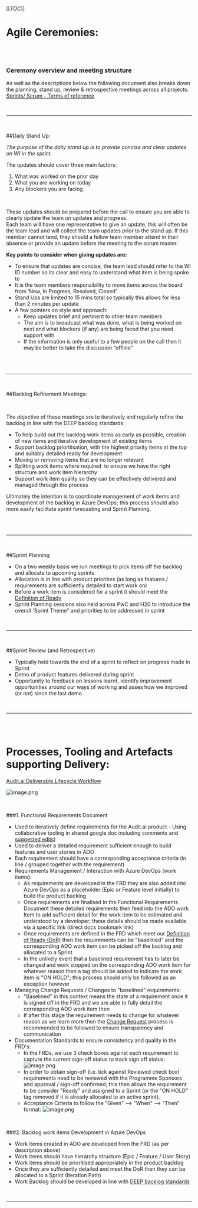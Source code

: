 [[_TOC_]]

# Agile Ceremonies:
<br>

<br>


### Ceremony overview and meeting structure

As well as the descriptions below the following document also breaks down the planning, stand up, review & retrospective meetings across all projects:  [Sprints/ Scrum - Terms of reference](https://docs.google.com/spreadsheets/d/1SaEvFVEJD2xGRav6naKOOgi0JBdRp1Fh2eLvdVtQB6A/edit#gid=0)

<br/>


-------------

<br>

##Daily  Stand Up: 

*The purpose of the daily stand up is to provide concise and clear updates on WI in the sprint.*

The updates should cover three main factors:

1.	What was worked on the prior day<br/>
2.	What you are working on today<br/>
3.	Any blockers you are facing <br/>

<br/>

These updates should be prepared before the call to ensure you are able to clearly update the team on updates and progress.
<br/>
Each team will have one representative to give an update, this will often be the team lead and will collect the team updates prior to the stand up. If this member cannot tend, they should a fellow team member attend in their absence or provide an update before the meeting to the scrum master.
<br/>

**Key points to consider when giving updates are:**
- To ensure that updates are concise, the team lead should refer to the WI ID number so its clear and easy to understand what item is being spoke to
- It is the team members responsibility to move items across the board from ‘New, In Progress, Resolved, Closed’
- Stand Ups are limited to 15 mins total so typically this allows for less than 2 minutes per update
- A few pointers on style and approach: 
    - Keep updates brief and pertinent to other team members
    - The aim is to broadcast what was done, what is being worked on next and what blockers (if any) are being faced that you need support with
    - If the information is only useful to a few people on the call then it may be better to take the discussion “offline”


<br>
<br>

-------------

<br>

##Backlog Refinement Meetings:

<br>

The objective of these meetings are to iteratively and regularly refine the backlog in line with the DEEP backlog standards:

- To help build out the backlog work items as early as possible, creation of new items and iterative development of existing items
- Support backlog prioritisation, with the highest priority items at the top and suitably detailed ready for development
- Moving or removing items that are no longer relevant
- Splitting work items where required  to ensure we have the right structure and work item hierarchy
- Support work item quality so they can be effectively delivered and managed through the process

Ultimately the intention is to coordinate management of work items and development of the backlog in Azure DevOps; this process should also more easily facilitate sprint forecasting and Sprint Planning.

<br>
<br>


-------------

<br>

##Sprint Planning
- On a two weekly basis we run meetings to pick items off the backlog and allocate to upcoming sprints
- Allocation is in line with product priorities (as long as features / requirements are sufficiently detailed to start work on)
- Before a work item is considered for a sprint it should meet the [Definition of Ready](https://dev.azure.com/pwc-gx-asr-innovation/Hal/_wiki/wikis/Hal.wiki/31/Ways-of-Working-(WoW)?anchor=1.-definition-of-ready-(dor)) 
- Sprint Planning sessions also held across PwC and H20 to introduce the overall 'Sprint Theme" and priorities to be addressed in sprint

<br>

-------------

<br>

##Sprint Review (and Retrospective)
- Typically held towards the end of a sprint to reflect on progress made in Sprint
- Demo of product features delivered during sprint
- Opportunity to feedback on lessons learnt, identify improvement opportunities around our ways of working and asses how we improved (or not) since the last demo

<br>

-------------

<br>

<br>


# Processes, Tooling and Artefacts supporting Delivery:

[Audit.ai Deliverable Lifecycle Workflow](https://docs.google.com/drawings/d/1x0Gi8T321o-f0kYKHQqaxH68p9CvNE4rtSJr0YXcb_M/edit?usp=sharing)


 ![image.png](.attachments/image-delieverables-lifecycle.png)


<br>

###1. Functional Requirements Document
- Used to iteratively define requirements for the Audit.ai product
      - Using collaborative tooling in shared google doc including comments and [suggested edits](https://support.google.com/docs/answer/6033474?co=GENIE.Platform%3DDesktop&hl=en))
- Used to deliver a detailed requirement sufficient enough to build features and user stories in ADO
- Each requirement should have a corresponding acceptance criteria (in line / grouped together with the requirement)
- Requirements Management / Interaction with Azure DevOps (work items): 
  - As requirements are developed in the FRD they are also added into Azure DevOps as a placeholder (Epic or Feature level initially) to build the product backlog
  - Once requirements are finalised In the Functional Requirements Document these detailed requirements then feed into the ADO work Item to add sufficient detail for the work item to be estimated and understood by a developer; these details should be made available via a specific link (direct docs bookmark link)
  - Once requirements are defined in the FRD which meet our [Definition of Ready (DoR)](https://dev.azure.com/pwc-gx-asr-innovation/Hal/_wiki/wikis/Hal.wiki/31/Ways-of-Working-(WoW)?anchor=1.-definition-of-ready-(dor)) then the requirements can be "baselined" and the corresponding ADO work item can be picked off the backlog and allocated to a Sprint
  - In the unlikely event that a baselined requirement has to later be changed and work stopped on the corresponding ADO work item for whatever reason then a tag should be added to indicate the work item is "ON HOLD"; this process should only be followed as an exception however
- Managing Change Requests / Changes to "baselined" requirements: 
  - "Baselined" in this context means the state of a requirement once it is signed off in the FRD and we are able to fully detail the corresponding ADO work item then
  - If after this stage the requirement needs to change for whatever reason as we learn more then the [Change Request](https://dev.azure.com/pwc-gx-asr-innovation/Hal/_wiki/wikis/Hal.wiki/35/Managing-Bugs-Defects-and-Change-Requests?anchor=managing-change-requests-%2F-changes-to-%22frozen%22-requirements%3A) process is recommended to be followed to ensure transparency and communication
- Documentation Standards to ensure consistency and quality in the FRD's: 
   - In the FRDs, we use 3 check boxes against each requirement to capture the current sign-off status to track sign off status:
 ![image.png](/.attachments/image-425eb7f4-689e-4b19-b472-751aa008b13f.png)
   - In order to obtain sign-off (i.e. tick against Reviewed check box) requirements need to be reviewed with the Programme Sponsors and approval / sign-off confirmed; this then allows the requirement to be consider "Ready" and assigned to a Sprint (or the "ON HOLD" tag removed if it is already allocated to an active sprint).
   - Acceptance Criteria to follow the "Given" --> "When" --> "Then" format: 
![image.png](/.attachments/image-19fedbb3-fe51-4dc4-988e-227d1bee9c0b.png)


<br>

###2. Backlog work items Development in Azure DevOps
- Work items created in ADO are developed from the FRD (as per description above)
- Work items should have hierarchy structure (Epic / Feature / User Story)
- Work items should be prioritised appropriately in the product backlog
- Once they are sufficiently detailed and meet the DoR then they can be allocated to a Sprint (Iteration Path)
- Work Backlog should be developed in line with [DEEP backlog standards](https://dev.azure.com/pwc-gx-asr-innovation/Hal/_wiki/wikis/Hal.wiki/24/Backlog-Management-within-Azure-DevOps?anchor=developing-a-deep-backlog)

<br>


-------------

